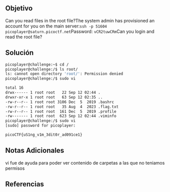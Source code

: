 ## Objetivo
Can you read files in the root file?The system admin has provisioned an account for you on the main server:`ssh -p 51604 picoplayer@saturn.picoctf.net`Password: `vCR2tuwCRm`Can you login and read the root file?
## Solución
```bash
picoplayer@challenge:~$ cd /
picoplayer@challenge:/$ ls root/        
ls: cannot open directory 'root/': Permission denied
picoplayer@challenge:/$ sudo vi

total 16
drwx------ 1 root root   22 Sep 12 02:44 .
drwxr-xr-x 1 root root   63 Sep 12 02:35 ..
-rw-r--r-- 1 root root 3106 Dec  5  2019 .bashrc
-rw-r--r-- 1 root root   35 Aug  4  2023 .flag.txt
-rw-r--r-- 1 root root  161 Dec  5  2019 .profile
-rw------- 1 root root  623 Sep 12 02:44 .viminfo
picoplayer@challenge:/$ sudo vi
[sudo] password for picoplayer: 

picoCTF{uS1ng_v1m_3dit0r_ad091ce1}
```
## Notas Adicionales
vi fue de ayuda para poder ver contenido de carpetas a las que no teniamos permisos
## Referencias